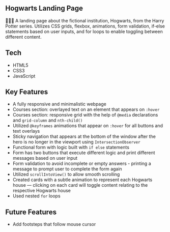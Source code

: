 ## Hogwarts Landing Page



🧙🏻‍♀️ A landing page about the fictional institution, Hogwarts, from the Harry Potter series. Utilizes CSS grids, flexbox, animations, form validation, if-else statements based on user inputs, and for loops to enable toggling between different content.


## Tech

- HTML5
- CSS3
- JavaScript

## Key Features

- A fully responsive and minimalistic webpage
- Courses section: overlayed text on an element that appears on `:hover`
- Courses section: responsive grid with the help of `@media` declarations and `grid-column` and `nth-child()`
- Utilized `@keyframes` animations that appear on `:hover` for all buttons and text overlays
- Sticky navigation that appears at the bottom of the window after the hero is no longer in the viewport using `IntersectionObserver`
- Functional form with logic built with `if else` statements
- Form has two buttons that execute different logic and print different messages based on user input
- Form validation to avoid incomplete or empty answers - printing a message to prompt user to complete the form again
- Utilized `scrollIntoView()` to allow smooth scrolling
- Created cards with a subtle animation to represent each Hogwarts house — clicking on each card will toggle content relating to the respective Hogwarts house
- Used nested `for` loops

## Future Features

- Add footsteps that follow mouse cursor
